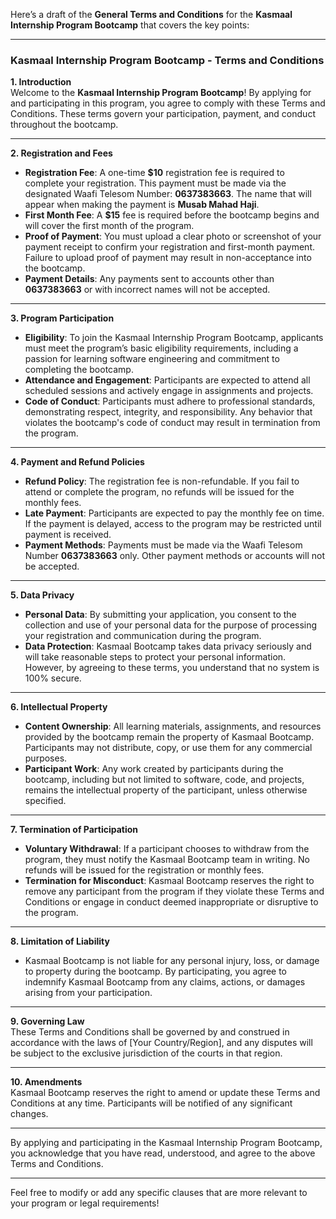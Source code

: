Here’s a draft of the **General Terms and Conditions** for the **Kasmaal Internship Program Bootcamp** that covers the key points:

---

### **Kasmaal Internship Program Bootcamp - Terms and Conditions**  

**1. Introduction**  
Welcome to the **Kasmaal Internship Program Bootcamp**! By applying for and participating in this program, you agree to comply with these Terms and Conditions. These terms govern your participation, payment, and conduct throughout the bootcamp.

---

**2. Registration and Fees**  
- **Registration Fee**: A one-time **$10** registration fee is required to complete your registration. This payment must be made via the designated Waafi Telesom Number: **0637383663**. The name that will appear when making the payment is **Musab Mahad Haji**.  
- **First Month Fee**: A **$15** fee is required before the bootcamp begins and will cover the first month of the program.  
- **Proof of Payment**: You must upload a clear photo or screenshot of your payment receipt to confirm your registration and first-month payment. Failure to upload proof of payment may result in non-acceptance into the bootcamp.  
- **Payment Details**: Any payments sent to accounts other than **0637383663** or with incorrect names will not be accepted.  

---

**3. Program Participation**  
- **Eligibility**: To join the Kasmaal Internship Program Bootcamp, applicants must meet the program’s basic eligibility requirements, including a passion for learning software engineering and commitment to completing the bootcamp.  
- **Attendance and Engagement**: Participants are expected to attend all scheduled sessions and actively engage in assignments and projects.  
- **Code of Conduct**: Participants must adhere to professional standards, demonstrating respect, integrity, and responsibility. Any behavior that violates the bootcamp's code of conduct may result in termination from the program.  

---

**4. Payment and Refund Policies**  
- **Refund Policy**: The registration fee is non-refundable. If you fail to attend or complete the program, no refunds will be issued for the monthly fees.  
- **Late Payment**: Participants are expected to pay the monthly fee on time. If the payment is delayed, access to the program may be restricted until payment is received.  
- **Payment Methods**: Payments must be made via the Waafi Telesom Number **0637383663** only. Other payment methods or accounts will not be accepted.  

---

**5. Data Privacy**  
- **Personal Data**: By submitting your application, you consent to the collection and use of your personal data for the purpose of processing your registration and communication during the program.  
- **Data Protection**: Kasmaal Bootcamp takes data privacy seriously and will take reasonable steps to protect your personal information. However, by agreeing to these terms, you understand that no system is 100% secure.

---

**6. Intellectual Property**  
- **Content Ownership**: All learning materials, assignments, and resources provided by the bootcamp remain the property of Kasmaal Bootcamp. Participants may not distribute, copy, or use them for any commercial purposes.  
- **Participant Work**: Any work created by participants during the bootcamp, including but not limited to software, code, and projects, remains the intellectual property of the participant, unless otherwise specified.

---

**7. Termination of Participation**  
- **Voluntary Withdrawal**: If a participant chooses to withdraw from the program, they must notify the Kasmaal Bootcamp team in writing. No refunds will be issued for the registration or monthly fees.  
- **Termination for Misconduct**: Kasmaal Bootcamp reserves the right to remove any participant from the program if they violate these Terms and Conditions or engage in conduct deemed inappropriate or disruptive to the program.

---

**8. Limitation of Liability**  
- Kasmaal Bootcamp is not liable for any personal injury, loss, or damage to property during the bootcamp. By participating, you agree to indemnify Kasmaal Bootcamp from any claims, actions, or damages arising from your participation.

---

**9. Governing Law**  
These Terms and Conditions shall be governed by and construed in accordance with the laws of [Your Country/Region], and any disputes will be subject to the exclusive jurisdiction of the courts in that region.

---

**10. Amendments**  
Kasmaal Bootcamp reserves the right to amend or update these Terms and Conditions at any time. Participants will be notified of any significant changes.

---

By applying and participating in the Kasmaal Internship Program Bootcamp, you acknowledge that you have read, understood, and agree to the above Terms and Conditions.

---

Feel free to modify or add any specific clauses that are more relevant to your program or legal requirements!
